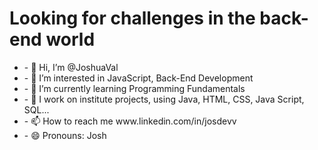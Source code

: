 <h1>Looking for challenges in the back-end world</h1>
<ul>
  <li> - 👋 Hi, I’m @JoshuaVal </li>
  <li> - 👀 I’m interested in JavaScript, Back-End Development </li>
  <li> - 🌱 I’m currently learning Programming Fundamentals </li>
  <li> - 💞️ I work on institute projects, using Java, HTML, CSS, Java Script, SQL... </li>
  <li> - 📫 How to reach me www.linkedin.com/in/josdevv </li>
  <li> - 😄 Pronouns: Josh </li>
</ul>



<!---
JoshuaVal/JoshuaVal is a ✨ special ✨ repository because its `README.md` (this file) appears on your GitHub profile.
You can click the Preview link to take a look at your changes.
--->
